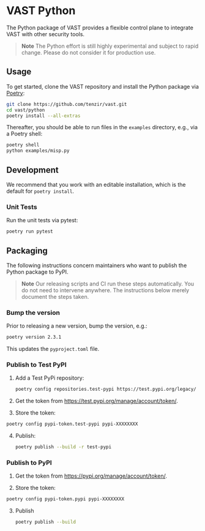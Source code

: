 # VAST Python

The Python package of VAST provides a flexible control plane to integrate VAST
with other security tools.

> **Note**
> The Python effort is still highly experimental and subject to rapid change.
> Please do not consider it for production use.

## Usage

To get started, clone the VAST repository and install the Python package via
[Poetry](https://python-poetry.org/docs/):

```bash
git clone https://github.com/tenzir/vast.git
cd vast/python
poetry install --all-extras
```

Thereafter, you should be able to run files in the `examples` directory, e.g.,
via a Poetry shell:

```bash
poetry shell
python examples/misp.py
```

## Development

We recommend that you work with an editable installation, which is the default
for `poetry install`.

### Unit Tests

Run the unit tests via pytest:

```bash
poetry run pytest
```

## Packaging

The following instructions concern maintainers who want to publish the Python
package to PyPI.

> **Note**
> Our releasing scripts and CI run these steps automatically. You do not need to
> intervene anywhere. The instructions below merely document the steps taken.

### Bump the version

Prior to releasing a new version, bump the version, e.g.:

```bash
poetry version 2.3.1
```

This updates the `pyproject.toml` file.

### Publish to Test PyPI

1. Add a Test PyPi repository:

   ```bash
   poetry config repositories.test-pypi https://test.pypi.org/legacy/
   ```

2. Get the token from <https://test.pypi.org/manage/account/token/>.

3. Store the token:

  ```bash
  poetry config pypi-token.test-pypi pypi-XXXXXXXX
  ```

4. Publish:
  
   ```bash
   poetry publish --build -r test-pypi
   ```

### Publish to PyPI

1. Get the token from <https://pypi.org/manage/account/token/>.

2. Store the token:

  ```bash
  poetry config pypi-token.pypi pypi-XXXXXXXX
  ```

3. Publish

   ```bash
   poetry publish --build
   ```
